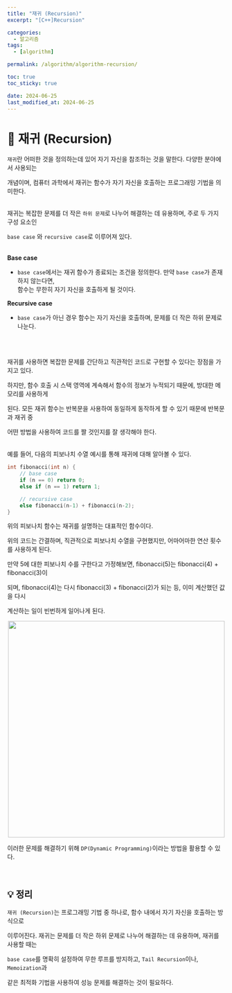 ```yaml
---
title: "재귀 (Recursion)"
excerpt: "[C++]Recursion"

categories:
  - 알고리즘
tags:
  - [algorithm]

permalink: /algorithm/algorithm-recursion/

toc: true
toc_sticky: true

date: 2024-06-25
last_modified_at: 2024-06-25
---
```


# 👑 재귀 (Recursion)

`재귀`란 어떠한 것을 정의하는데 있어 자기 자신을 참조하는 것을 말한다. 다양한 분야에서 사용되는 <br>

개념이며, 컴퓨터 과학에서 재귀는 함수가 자기 자신을 호출하는 프로그래밍 기법을 의미한다. <br><br>

재귀는 복잡한 문제를 더 작은 `하위 문제`로 나누어 해결하는 데 유용하며, 주로 두 가지 구성 요소인 <br>

`base case` 와 `recursive case`로 이루어져 있다. <br><br>

**Base case**

- `base case`에서는 재귀 함수가 종료되는 조건을 정의한다. 만약 `base case`가 존재하지 않는다면, <br>
  함수는 무한히 자기 자신을 호출하게 될 것이다.

**Recursive case**

- `base case`가 아닌 경우 함수는 자기 자신을 호출하며, 문제를 더 작은 하위 문제로 나눈다.

<br><br>

재귀를 사용하면 복잡한 문제를 간단하고 직관적인 코드로 구현할 수 있다는 장점을 가지고 있다. <br>

하지만, 함수 호출 시 스택 영역에 계속해서 함수의 정보가 누적되기 때문에, 방대한 메모리를 사용하게 <br>

된다. 모든 재귀 함수는 반복문을 사용하여 동일하게 동작하게 할 수 있기 때문에 반복문과 재귀 중 <br>

어떤 방법을 사용하여 코드를 짤 것인지를 잘 생각해야 한다. <br><br>

예를 들어, 다음의 피보나치 수열 예시를 통해 재귀에 대해 알아볼 수 있다.

```c++
int fibonacci(int n) {
    // base case
    if (n == 0) return 0;
    else if (n == 1) return 1;

    // recursive case
    else fibonacci(n-1) + fibonacci(n-2);
}
```

위의 피보나치 함수는 재귀를 설명하는 대표적인 함수이다. <br>

위의 코드는 간결하며, 직관적으로 피보나치 수열을 구현했지만, 어마어마한 연산 횟수를 사용하게 된다. <br>

만약 5에 대한 피보나치 수를 구한다고 가정해보면, fibonacci(5)는 fibonacci(4) + fibonacci(3)이 <br>

되며, fibonacci(4)는 다시 fibonacci(3) + fibonacci(2)가 되는 등, 이미 계산했던 값을 다시 <br>

계산하는 일이 빈번하게 일어나게 된다.

<center><img src="https://github.com/jinwoojwa/jinwoo.github.io/assets/112393728/8dbbf325-da69-4651-8793-45e7911316e1" width="500"></center>

이러한 문제를 해결하기 위해 `DP(Dynamic Programming)`이라는 방법을 활용할 수 있다.

<br>

## 💡 정리

`재귀 (Recursion)`는 프로그래밍 기법 중 하나로, 함수 내에서 자기 자신을 호출하는 방식으로 <br>

이루어진다. 재귀는 문제를 더 작은 하위 문제로 나누어 해결하는 데 유용하며, 재귀를 사용할 때는 <br>

`base case`를 명확히 설정하여 무한 루프를 방지하고, `Tail Recursion`이나, `Memoization`과 <br>

같은 최적화 기법을 사용하여 성능 문제를 해결하는 것이 필요하다.






